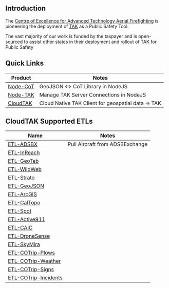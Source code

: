 ## Introduction

The [Centre of Excellence for Advanced Technology Aerial Firefighting](https://www.cofiretech.org/) is pioneering the deployment of [TAK](https://tak.gov/) as a Public Safety Tool.

The vast majority of our work is funded by the taxpayer and is open-sourced to assist other states in their deployment and rollout of TAK for Public Safety

## Quick Links

| Product | Notes |
| ------- | ----- |
| [Node-CoT](https://github.com/dfpc-coe/node-CoT) | GeoJSON <=> CoT Library in NodeJS |
| [Node-TAK](https://github.com/dfpc-coe/node-tak) | Manage TAK Server Connections in NodeJS |
| [CloudTAK](https://github.com/dfpc-coe/etl) | Cloud Native TAK Client for geospatial data => TAK |

## CloudTAK Supported ETLs

| Name                                                                      | Notes |
| ------------------------------------------------------------------------- | ----- |
| [ETL-ADSBX](https://github.com/dfpc-coe/etl-adsbx)                        | Pull Aircraft from ADSBExchange|
| [ETL-InReach](https://github.com/dfpc-coe/etl-inreach)                    | |
| [ETL-GeoTab](https://github.com/dfpc-coe/etl-geotab)                      | |
| [ETL-WildWeb](https://github.com/dfpc-coe/etl-wildweb)                    | |
| [ETL-Strato](https://github.com/dfpc-coe/etl-strato)                      | |
| [ETL-GeoJSON](https://github.com/dfpc-coe/etl-geojson)                    | |
| [ETL-ArcGIS](https://github.com/dfpc-coe/etl-arcgis)                      | |
| [ETL-CalTopo](https://github.com/dfpc-coe/etl-caltopo)                    | |
| [ETL-Spot](https://github.com/dfpc-coe/etl-spot)                          | |
| [ETL-Active911](https://github.com/dfpc-coe/etl-adsbx)                    | |
| [ETL-CAIC](https://github.com/dfpc-coe/etl-caic)                          | |
| [ETL-DroneSense](https://github.com/dfpc-coe/etl-drone-sense)             | |
| [ETL-SkyMira](https://github.com/dfpc-coe/etl-skymira)                    | |
| [ETL-COTrip-Plows](https://github.com/dfpc-coe/etl-cotrip-plows)          | |
| [ETL-COTrip-Weather](https://github.com/dfpc-coe/etl-cotrip-weather)      | |
| [ETL-COTrip-Signs](https://github.com/dfpc-coe/etl-cotrip-signs)          | |
| [ETL-COTrip-Incidents](https://github.com/dfpc-coe/etl-cotrip-incidents)  | |

